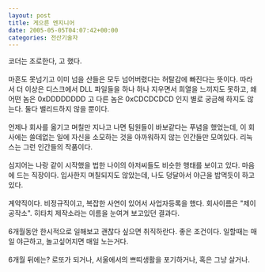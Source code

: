 ```yaml
---
layout: post
title: 게으른 엔지니어
date: 2005-05-05T04:07:42+00:00
categories: 전산기술자
---
```

코더는 조로한다, 고 했다. <br /><br />마흔도 못넘기고 이미 넘을 산들은 모두 넘어버렸다는 허탈감에 빠진다는 뜻이다. 따라서 더 이상은 디스크에서 DLL 파일들을 하나 하나 지우면서 희열을 느끼지도 못하고, 왜 어떤 놈은 0xDDDDDDDD 고 다른 놈은 0xCDCDCDCD 인지 별로 궁금해 하지도 않는다. 둘다 밸리드하지 않을 뿐이다.<br /><br />언제나 회사를 옮기고 며칠만 지나고 나면 팀원들이 바보같다는 푸념을 했었는데, 이 회사에는 쓸데없는 일에 자신을 소모하는 것을 아까워하지 않는 인간들만 모여있다. 리눅스는 그런 인간들의 작품이다. <br /><br />심지어는 나랑 같이 시작했을 법한 나이의 아저씨들도 비슷한 행태를 보이고 있다. 마음에 드는 직장이다. 입사한지 며칠되지도 않았는데, 나도 덩달아서 야근을 밥먹듯이 하고 있다. <br /><br />계약직이다. 비정규직이고, 복잡한 사연이 있어서 사업자등록을 했다. 회사이름은 "제이공작소". 히타치 제작소라는 이름을 눈여겨 보고있던 결과다. <br /><br />6개월동안 한시적으로 일해보고 괜찮다 싶으면 취직하란다. 좋은 조건이다. 일할때는 매일 야근하고, 놀고싶어지면 매일 노는거다.<br /><br />6개월 뒤에는?  로또가 되거나, 서울에서의 쁘띠생활을 포기하거나, 혹은 그냥 살거나.

